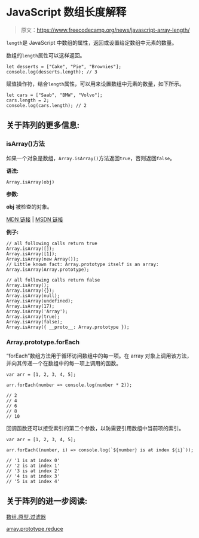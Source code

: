 # JavaScript 数组长度解释

> 原文：<https://www.freecodecamp.org/news/javascript-array-length/>

`length`是 JavaScript 中数组的属性，返回或设置给定数组中元素的数量。

数组的`length`属性可以这样返回。

```
let desserts = ["Cake", "Pie", "Brownies"];
console.log(desserts.length); // 3
```

赋值操作符，结合`length`属性，可以用来设置数组中元素的数量，如下所示。

```
let cars = ["Saab", "BMW", "Volvo"];
cars.length = 2;
console.log(cars.length); // 2
```

## 关于阵列的更多信息:

### isArray()方法

如果一个对象是数组，`Array.isArray()`方法返回`true`，否则返回`false`。

**语法:**

```
Array.isArray(obj)
```

**参数:**

****obj**** 被检查的对象。

[MDN 链接](https://developer.mozilla.org/en-US/docs/Web/JavaScript/Reference/Global_Objects/Array/isArray) | [MSDN 链接](https://msdn.microsoft.com/en-us/LIBRary/ff848265%28v=vs.94%29.aspx)

**例子:**

```
// all following calls return true
Array.isArray([]);
Array.isArray([1]);
Array.isArray(new Array());
// Little known fact: Array.prototype itself is an array:
Array.isArray(Array.prototype); 

// all following calls return false
Array.isArray();
Array.isArray({});
Array.isArray(null);
Array.isArray(undefined);
Array.isArray(17);
Array.isArray('Array');
Array.isArray(true);
Array.isArray(false);
Array.isArray({ __proto__: Array.prototype });
```

### Array.prototype.forEach

“forEach”数组方法用于循环访问数组中的每一项。在 array 对象上调用该方法，并向其传递一个在数组中的每一项上调用的函数。

```
var arr = [1, 2, 3, 4, 5];

arr.forEach(number => console.log(number * 2));

// 2
// 4
// 6
// 8
// 10
```

回调函数还可以接受索引的第二个参数，以防需要引用数组中当前项的索引。

```
var arr = [1, 2, 3, 4, 5];

arr.forEach((number, i) => console.log(`${number} is at index ${i}`));

// '1 is at index 0'
// '2 is at index 1'
// '3 is at index 2'
// '4 is at index 3'
// '5 is at index 4'
```

## 关于阵列的进一步阅读:

[数组.原型.过滤器](https://guide.freecodecamp.org/javascript/standard-objects/array/array-prototype-filter/)

[array.prototype.reduce](https://guide.freecodecamp.org/javascript/standard-objects/array/array-prototype-reduce/)